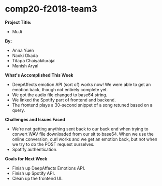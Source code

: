 # comp20-f2018-team3

**Project Title:**
* MuJi

**By:**
* Anna Yuen
* Naoki Okada
* Titapa Chaiyakiturajai
* Manish Aryal

**What's Accomplished This Week**
* DeepAffects emotion API (sort of) works now! We were able to get an emotion
  back, though not entirely complete yet.
* We got the audio file changed to base64 string.
* We linked the Spotify part of frontend and backend.
* The frontend plays a 30-second snippet of a song retuned based on a query.

**Challenges and Issues Faced**
* We're not getting anything sent back to our back end when trying to convert
  WAV file downloaded from our sit to base64. When we use the online conversion,
  curl works and we get an emotion back, but not when we try to do the
  POST request ourselves.
* Spotify authentication.

**Goals for Next Week**
* Finish up DeepAffects Emotions API.
* Finish up Spotify API.
* Clean up the frontend UI.
